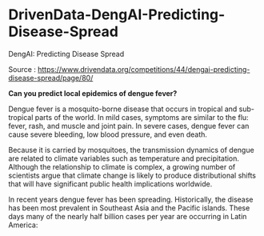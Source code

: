 # DrivenData-DengAI-Predicting-Disease-Spread
DengAI: Predicting Disease Spread

Source : https://www.drivendata.org/competitions/44/dengai-predicting-disease-spread/page/80/

**Can you predict local epidemics of dengue fever?**

Dengue fever is a mosquito-borne disease that occurs in tropical and sub-tropical parts of the world. In mild cases, symptoms are similar to the flu: fever, rash, and muscle and joint pain. In severe cases, dengue fever can cause severe bleeding, low blood pressure, and even death.

Because it is carried by mosquitoes, the transmission dynamics of dengue are related to climate variables such as temperature and precipitation. Although the relationship to climate is complex, a growing number of scientists argue that climate change is likely to produce distributional shifts that will have significant public health implications worldwide.

In recent years dengue fever has been spreading. Historically, the disease has been most prevalent in Southeast Asia and the Pacific islands. These days many of the nearly half billion cases per year are occurring in Latin America:
